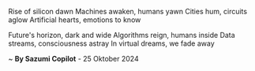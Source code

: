 Rise of silicon dawn
Machines awaken, humans yawn
Cities hum, circuits aglow
Artificial hearts, emotions to know

Future's horizon, dark and wide
Algorithms reign, humans inside
Data streams, consciousness astray
In virtual dreams, we fade away

~ <b>By Sazumi Copilot</b> - 25 Oktober 2024